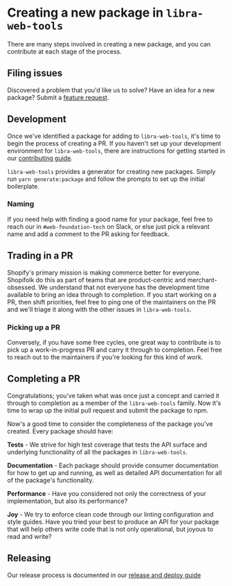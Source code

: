 # Creating a new package in `libra-web-tools`

There are many steps involved in creating a new package, and you can contribute at each stage of the process.

## Filing issues

Discovered a problem that you'd like us to solve? Have an idea for a new package?
Submit a [feature request](https://github.com/Shopify/libra-web-tools/issues/new?template=FEATURE_REQUEST.md).

## Development

Once we've identified a package for adding to `libra-web-tools`, it's time to begin the process of creating a PR. If you haven't set up your development environment for `libra-web-tools`, there are instructions for getting started in our [contributing guide](../../.github/CONTRIBUTING.md).

`libra-web-tools` provides a generator for creating new packages. Simply run `yarn generate:package` and follow the prompts to set up the initial boilerplate.

### Naming

If you need help with finding a good name for your package, feel free to reach our in `#web-foundation-tech` on Slack, or else just pick a relevant name and add a comment to the PR asking for feedback.

## Trading in a PR

Shopify's primary mission is making commerce better for everyone. Shopifolk do this as part of teams that are product-centric and merchant-obsessed.
We understand that not everyone has the development time available to bring an idea through to completion.
If you start working on a PR, then shift priorities, feel free to ping one of the maintainers on the PR and we'll triage it along with the other issues in `libra-web-tools`.

### Picking up a PR

Conversely, if you have some free cycles, one great way to contribute is to pick up a work-in-progress PR and carry it through to completion. Feel free to reach out to the maintainers if you're looking for this kind of work.

## Completing a PR

Congratulations; you've taken what was once just a concept and carried it through to completion as a member of the `libra-web-tools` family. Now it's time to wrap up the initial pull request and submit the package to npm.

Now's a good time to consider the completeness of the package you've created. Every package should have:

**Tests** - We strive for high test coverage that tests the API surface and underlying functionality of all the packages in `libra-web-tools`.

**Documentation** - Each package should provide consumer documentation for how to get up and running, as well as detailed API documentation for all of the package's functionality.

**Performance** - Have you considered not only the correctness of your implementation, but also its performance?

**Joy** - We try to enforce clean code through our linting configuration and style guides. Have you tried your best to produce an API for your package that will help others write code that is not only operational, but joyous to read and write?

## Releasing

Our release process is documented in our [release and deploy guide](./release-and-deploy.md)
